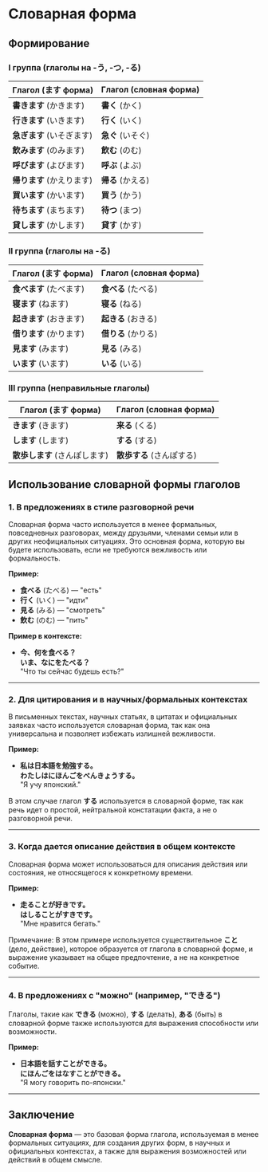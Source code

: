 # Словарная форма

## Формирование

### I группа (глаголы на -う, -つ, -る)

| Глагол (ます форма) | Глагол (словная форма) |
|---------------------|------------------------|
| **書きます** (かきます)  | **書く** (かく)      |
| **行きます** (いきます)  | **行く** (いく)      |
| **急ぎます** (いそぎます) | **急ぐ** (いそぐ)    |
| **飲みます** (のみます)  | **飲む** (のむ)      |
| **呼びます** (よびます)  | **呼ぶ** (よぶ)      |
| **帰ります** (かえります) | **帰る** (かえる)    |
| **買います** (かいます)  | **買う** (かう)      |
| **待ちます** (まちます)  | **待つ** (まつ)      |
| **貸します** (かします) | **貸す** (かす)      |

### II группа (глаголы на -る)

| Глагол (ます форма) | Глагол (словная форма) |
|---------------------|------------------------|
| **食べます** (たべます)  | **食べる** (たべる)  |
| **寝ます** (ねます)      | **寝る** (ねる)      |
| **起きます** (おきます)  | **起きる** (おきる)  |
| **借ります** (かります) | **借りる** (かりる) |
| **見ます** (みます)     | **見る** (みる)      |
| **います** (います)    | **いる** (いる)      |

### III группа (неправильные глаголы)

| Глагол (ます форма) | Глагол (словная форма) |
|---------------------|------------------------|
| **きます** (きます)   | **来る** (くる)       |
| **します** (します)   | **する** (する)       |
| **散歩します** (さんぽします) | **散歩する** (さんぽする) |

## Использование словарной формы глаголов

### 1. **В предложениях в стиле разговорной речи**
Словарная форма часто используется в менее формальных, повседневных разговорах, между друзьями, членами семьи или в других неофициальных ситуациях. Это основная форма, которую вы будете использовать, если не требуются вежливость или формальность.

**Пример:**

- **食べる** (たべる) — "есть"
- **行く** (いく) — "идти"
- **見る** (みる) — "смотреть"
- **飲む** (のむ) — "пить"

**Пример в контексте:**

- **今、何を食べる？**  
  **いま、なにをたべる？**  
  "Что ты сейчас будешь есть?"

---

### 2. **Для цитирования и в научных/формальных контекстах**
В письменных текстах, научных статьях, в цитатах и официальных заявках часто используется словарная форма, так как она универсальна и позволяет избежать излишней вежливости.

**Пример:**

- **私は日本語を勉強する。**  
  **わたしはにほんごをべんきょうする。**  
  "Я учу японский."

В этом случае глагол **する** используется в словарной форме, так как речь идет о простой, нейтральной констатации факта, а не о разговорной речи.

---

### 3. **Когда дается описание действия в общем контексте**
Словарная форма может использоваться для описания действия или состояния, не относящегося к конкретному времени.

**Пример:**

- **走ることが好きです。**  
  **はしることがすきです。**  
  "Мне нравится бегать."

Примечание: В этом примере используется существительное **こと** (дело, действие), которое образуется от глагола в словарной форме, и выражение указывает на общее предпочтение, а не на конкретное событие.

---

### 4. **В предложениях с "можно" (например, "できる")**
Глаголы, такие как **できる** (можно), **する** (делать), **ある** (быть) в словарной форме также используются для выражения способности или возможности.

**Пример:**

- **日本語を話すことができる。**  
  **にほんごをはなすことができる。**  
  "Я могу говорить по-японски."

---

## Заключение

**Словарная форма** — это базовая форма глагола, используемая в менее формальных ситуациях, для создания других форм, в научных и официальных контекстах, а также для выражения возможностей или действий в общем смысле.